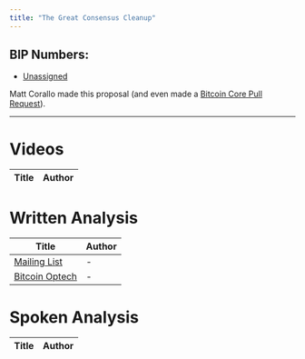```yaml
---
title: "The Great Consensus Cleanup"
---
```


## BIP Numbers:
- [Unassigned](https://github.com/bitcoin/bips/blob/master/bip-0340.mediawiki)

Matt Corallo made this proposal (and even made a [Bitcoin Core Pull Request](https://github.com/bitcoin/bitcoin/pull/15482)).

----
# Videos
| Title                             | Author              |
| -----                             | ------              |


# Written Analysis
| Title                             | Author              |
| -----                             | ------              |
| [Mailing List](https://www.mail-archive.com/bitcoin-dev@lists.linuxfoundation.org/msg07754.html) | - |
| [Bitcoin Optech](https://bitcoinops.org/en/newsletters/2019/03/05/) | - |


# Spoken Analysis
| Title                             | Author  |
| -----                             | ------- |
